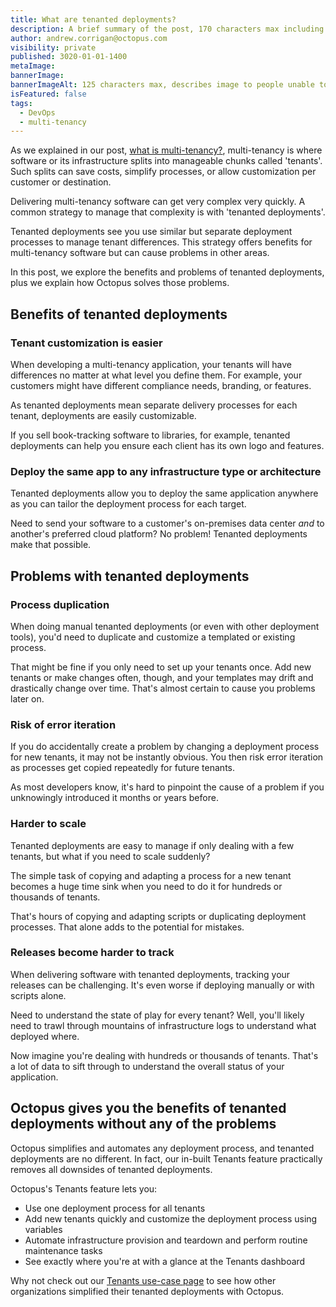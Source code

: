 ```yaml
---
title: What are tenanted deployments?
description: A brief summary of the post, 170 characters max including spaces.
author: andrew.corrigan@octopus.com
visibility: private
published: 3020-01-01-1400
metaImage: 
bannerImage: 
bannerImageAlt: 125 characters max, describes image to people unable to see it.
isFeatured: false
tags: 
  - DevOps
  - multi-tenancy
---
```


As we explained in our post, [what is multi-tenancy?](https://octopus.com/blog/what-is-multi-tenancy), multi-tenancy is where software or its infrastructure splits into manageable chunks called 'tenants'. Such splits can save costs, simplify processes, or allow customization per customer or destination.

Delivering multi-tenancy software can get very complex very quickly. A common strategy to manage that complexity is with 'tenanted deployments'.

Tenanted deployments see you use similar but separate deployment processes to manage tenant differences. This strategy offers benefits for multi-tenancy software but can cause problems in other areas.

In this post, we explore the benefits and problems of tenanted deployments, plus we explain how Octopus solves those problems.

## Benefits of tenanted deployments

### Tenant customization is easier

When developing a multi-tenancy application, your tenants will have differences no matter at what level you define them. For example, your customers might have different compliance needs, branding, or features.

As tenanted deployments mean separate delivery processes for each tenant, deployments are easily customizable.

If you sell book-tracking software to libraries, for example, tenanted deployments can help you ensure each client has its own logo and features.

### Deploy the same app to any infrastructure type or architecture 

Tenanted deployments allow you to deploy the same application anywhere as you can tailor the deployment process for each target.

Need to send your software to a customer's on-premises data center *and* to another's preferred cloud platform? No problem! Tenanted deployments make that possible.

## Problems with tenanted deployments

### Process duplication

When doing manual tenanted deployments (or even with other deployment tools), you'd need to duplicate and customize a templated or existing process.

That might be fine if you only need to set up your tenants once. Add new tenants or make changes often, though, and your templates may drift and drastically change over time. That's almost certain to cause you problems later on.

### Risk of error iteration

If you do accidentally create a problem by changing a deployment process for new tenants, it may not be instantly obvious. You then risk error iteration as processes get copied repeatedly for future tenants.

As most developers know, it's hard to pinpoint the cause of a problem if you unknowingly introduced it months or years before.

### Harder to scale

Tenanted deployments are easy to manage if only dealing with a few tenants, but what if you need to scale suddenly?

The simple task of copying and adapting a process for a new tenant becomes a huge time sink when you need to do it for hundreds or thousands of tenants.

That's hours of copying and adapting scripts or duplicating deployment processes. That alone adds to the potential for mistakes.

### Releases become harder to track

When delivering software with tenanted deployments, tracking your releases can be challenging. It's even worse if deploying manually or with scripts alone.

Need to understand the state of play for every tenant? Well, you'll likely need to trawl through mountains of infrastructure logs to understand what deployed where.

Now imagine you're dealing with hundreds or thousands of tenants. That's a lot of data to sift through to understand the overall status of your application.

## Octopus gives you the benefits of tenanted deployments without any of the problems

Octopus simplifies and automates any deployment process, and tenanted deployments are no different. In fact, our in-built Tenants feature practically removes all downsides of tenanted deployments.

Octopus's Tenants feature lets you:

- Use one deployment process for all tenants
- Add new tenants quickly and customize the deployment process using variables
- Automate infrastructure provision and teardown and perform routine maintenance tasks
- See exactly where you're at with a glance at the Tenants dashboard

Why not check out our [Tenants use-case page](https://octopus.com/use-case/tenanted-deployments) to see how other organizations simplified their tenanted deployments with Octopus.